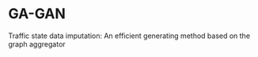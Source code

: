 # GA-GAN
Traffic state data imputation: An efficient generating method based on the graph aggregator
